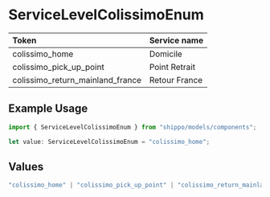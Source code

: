 # ServiceLevelColissimoEnum

|Token | Service name|
|:---|:---|
| colissimo_home | Domicile|
| colissimo_pick_up_point | Point Retrait|
| colissimo_return_mainland_france | Retour France|


## Example Usage

```typescript
import { ServiceLevelColissimoEnum } from "shippo/models/components";

let value: ServiceLevelColissimoEnum = "colissimo_home";
```

## Values

```typescript
"colissimo_home" | "colissimo_pick_up_point" | "colissimo_return_mainland_france"
```